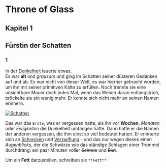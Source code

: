#  Throne of Glass
## Kapitel 1
## Fürstin der Schatten
### 1
In der [Dunkelheit](https://de.wiktionary.org/wiki/Dunkelheit) lauerte etwas. 
<br> Es war **alt** und *grausam* und ging im Schatten seiner düsteren Gedanken auf und ab. Es war nicht von dieser Welt, es war hierher gebracht worden, um ihn mit seiner primitiven Kälte zu erfüllen. Noch trennte sie eine unsichtbare Mauer doch jedes Mal, wenn das Wesen daran entlangstrich, bröckelte sie ein wenig mehr. Er konnte sich nicht mehr an seinen Namen erinnern.

[![Schatten](https://ichrede.de/wp-content/uploads/2016/12/Schatten-Adventskalender-e1482086302292.jpg)](https://de.wikipedia.org/wiki/Schatten)

Das war das `Erste`, was er vergessen hatte, als ihn vor **Wochen**, *Monaten* oder _Ewigkeiten_ die Dunkelheit umfangen hatte. Dann hatte er die Namen der anderen vergessen, die ihm einst so viel bedeutet hatten. Er erinnerte sich an [Schrecken](https://de.wikipedia.org/wiki/Schreck) und [Verzwiflung](https://de.wikipedia.org/wiki/Verzweiflung) - und das nur wegen dieses einen *Augenblicks*, der die Schwärze wie das ständige Schlagen einer Trommel durchdrang: ein paar Minuten voller ~~Schreie~~ und ~~Blut~~. 





Um ein **Fett** darzustellen, schreiben sie `**Fett**`
